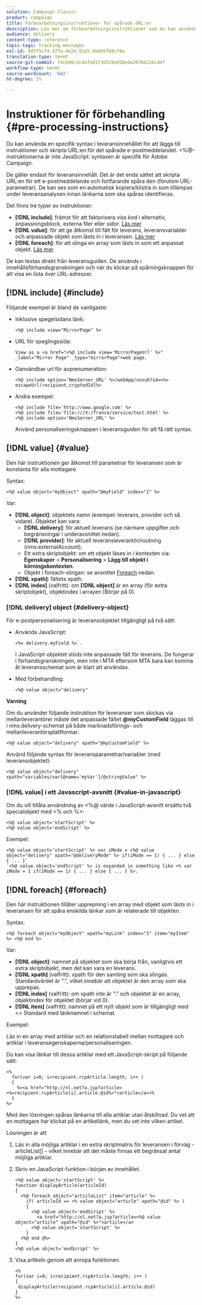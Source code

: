 ```yaml
---
solution: Campaign Classic
product: campaign
title: Förbearbetningsinstruktioner för spårade URL:er
description: Läs mer om förbearbetningsinstruktioner som du kan använda för att skripta URL:en för ett e-postmeddelande och fortfarande spåra den.
audience: delivery
content-type: reference
topic-tags: tracking-messages
exl-id: 9d3f5c74-377a-4e24-81e5-bb605f69cf8a
translation-type: tm+mt
source-git-commit: fdcb96c3c4afed1f36529e658eda26766226c44f
workflow-type: tm+mt
source-wordcount: '642'
ht-degree: 1%

---
```


# Instruktioner för förbehandling {#pre-processing-instructions}

Du kan använda en specifik syntax i leveransinnehållet för att lägga till instruktioner och skripta URL:en för det spårade e-postmeddelandet. &lt;%@-instruktionerna är inte JavaScript: syntaxen är specifik för Adobe Campaign.

De gäller endast för leveransinnehåll. Det är det enda sättet att skripta URL:en för ett e-postmeddelande och fortfarande spåra den (förutom URL-parametrar). De kan ses som en automatisk kopiera/klistra in som tillämpas under leveransanalysen innan länkarna som ska spåras identifieras.

Det finns tre typer av instruktioner:

* **[!DNL include]**: främst för att faktorisera viss kod i alternativ, anpassningsblock, externa filer eller sidor. [Läs mer](#include)
* **[!DNL value]**: för att ge åtkomst till fält för leverans, leveransvariabler och anpassade objekt som lästs in i leveransen. [Läs mer](#value)
* **[!DNL foreach]**: för att slinga en array som lästs in som ett anpassat objekt. [Läs mer](#foreach)

De kan testas direkt från leveransguiden. De används i innehållsförhandsgranskningen och när du klickar på spårningsknappen för att visa en lista över URL-adresser.

## [!DNL include] {#include}

Följande exempel är bland de vanligaste:

* Inklusive spegelsidans länk:

   ```
   <%@ include view="MirrorPage" %>  
   ```

* URL för speglingssida:

   ```
   View as a <a href="<%@ include view='MirrorPageUrl' %>" _label="Mirror Page" _type="mirrorPage">web page.
   ```

* Oanvändbar url för avprenumeration:

   ```
   <%@ include option='NmsServer_URL' %>/webApp/unsub?id=<%= escapeUrl(recipient.cryptedId)%>
   ```

* Andra exempel:

   ```
   <%@ include file='http://www.google.com' %>
   <%@ include file='file:///X:/france/service/test.html' %>
   <%@ include option='NmsServer_URL' %>
   ```

   Använd personaliseringsknappen i leveransguiden för att få rätt syntax.

## [!DNL value] {#value}

Den här instruktionen ger åtkomst till parametrar för leveransen som är konstanta för alla mottagare.

Syntax:

```
<%@ value object="myObject" xpath="@myField" index="1" %>
```

Var:

* **[!DNL object]**: objektets namn (exempel: leverans, provider och så vidare).
Objektet kan vara:
   * **[!DNL delivery]**: för aktuell leverans (se närmare uppgifter och begränsningar i underavsnittet nedan).
   * **[!DNL provider]**: för aktuell leveransleverantör/routning (nms:externalAccount).
   * Ett extra skriptobjekt: om ett objekt läses in i kontexten via: **Egenskaper** > **Personalisering** > **Lägg till objekt i körningskontexten**.
   * Objekt i foreach-slingan: se avsnittet [Foreach](#foreach) nedan.
* **[!DNL xpath]**: fältets xpath.
* **[!DNL index]** (valfritt): om  **[!DNL object]** är en array (för extra skriptobjekt), objektindex i arrayen (Börjar på 0).

### [!DNL delivery] object {#delivery-object}

För e-postpersonalisering är leveransobjektet tillgängligt på två sätt:

* Använda JavaScript:

   ```
   <%= delivery.myField %>`.
   ```

   I JavaScript-objektet stöds inte anpassade fält för leverans. De fungerar i förhandsgranskningen, men inte i MTA eftersom MTA bara kan komma åt leveransschemat som är klart att användas.

* Med förbehandling:

   ```
   <%@ value object="delivery"
   ```


**Varning**

Om du använder följande instruktion för leveranser som skickas via mellanleverantörer måste det anpassade fältet **@myCustomField** läggas till i nms:delivery-schemat på både marknadsförings- och mellanleverantörsplattformar:

```
<%@ value object="delivery" xpath="@myCustomField" %>
```

Använd följande syntax för leveransparametrar/variabler (med leveransobjektet):

```
<%@ value object="delivery" xpath="variables/var[@name='myVar']/@stringValue" %>
```

### [!DNL value] i ett Javascript-avsnitt  {#value-in-javascript}

Om du vill tillåta användning av &lt;%@ värde i JavaScript-avsnitt ersätts två specialobjekt med &lt;% och %>:

```
<%@ value object='startScript' %>
<%@ value object='endScript' %>
```

Exempel:

```
<%@ value object='startScript' %> var iMode = <%@ value object="delivery" xpath="@deliveryMode" %> if(iMode == 1) { ... } else { ... }`
`<%@ value object='endScript' %> is expanded in something like <% var iMode = 1 if(iMode == 1) { ... } else { ... } %>.
```

## [!DNL foreach] {#foreach}

Den här instruktionen tillåter upprepning i en array med objekt som lästs in i leveransen för att spåra enskilda länkar som är relaterade till objekten.

Syntax:

```
<%@ foreach object="myObject" xpath="myLink" index="3" item="myItem" %> <%@ end %>
```

Var:

* **[!DNL object]**: namnet på objektet som ska börja från, vanligtvis ett extra skriptobjekt, men det kan vara en leverans.
* **[!DNL xpath]** (valfritt): xpath för den samling som ska slingas. Standardvärdet är &quot;.&quot;, vilket innebär att objektet är den array som ska upprepas.
* **[!DNL index]** (valfritt): om xpath inte är &quot;.&quot; och objektet är en array, objektindex för objektet (börjar vid 0).
* **[!DNL item]** (valfritt): namnet på ett nytt objekt som är tillgängligt med  &lt;> Standard med länknamnet i schemat.

Exempel:

Läs in en array med artiklar och en relationstabell mellan mottagare och artiklar i leveransegenskaperna/personaliseringen.

Du kan visa länkar till dessa artiklar med ett JavaScript-skript på följande sätt:

```
<%
  for(var i=0; i<recipient.rcpArticle.length; i++ )
  {
    %><a href="http://nl.net?a.jsp?article=<%=recipient.rcpArticle[i].article.@id%>">article</a><%
  }
%>
```

Med den lösningen spåras länkarna till alla artiklar utan åtskillnad. Du vet att en mottagare har klickat på en artikellänk, men du vet inte vilken artikel.

Lösningen är att

1. Läs in alla möjliga artiklar i en extra skriptmatris för leveransen i förväg - articleList[] - vilket innebär att det måste finnas ett begränsat antal möjliga artiklar.
1. Skriv en JavaScript-funktion i början av innehållet.

   ```
   <%@ value object='startScript' %>
   function displayArticle(articleId)
   {
     <%@ foreach object="articleList" item="article" %>
       if( articleId == <% value object="article" xpath="@id" %> ) 
       {
         <%@ value object='endScript' %>
           <a href="http://nl.net?a.jsp?article=<%@ value object="article" xpath="@id" %>">article</a>
         <%@ value object='startScript' %>
       } 
     <%@ end @%>
   }
   <%@ value object='endScript' %>
   ```

1. Visa artikeln genom att anropa funktionen.

   ```
   <%
   for(var i=0; i<recipient.rcpArticle.length; i++ )
   {
    displayArticle(recipient.rcpArticle[i].article.@id)
   }
   %>
   ```
